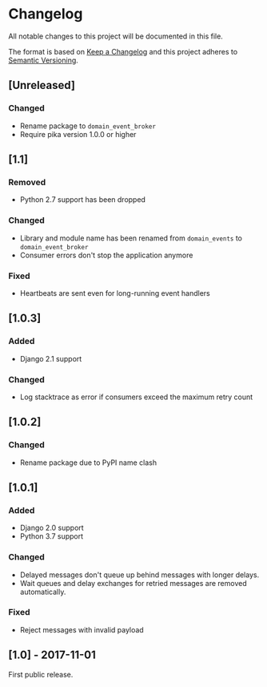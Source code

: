 # Changelog

All notable changes to this project will be documented in this file.

The format is based on [Keep a Changelog](http://keepachangelog.com/en/1.0.0/)
and this project adheres to [Semantic Versioning](http://semver.org/spec/v2.0.0.html).

## [Unreleased]

### Changed

- Rename package to `domain_event_broker`
- Require pika version 1.0.0 or higher

## [1.1]

### Removed

- Python 2.7 support has been dropped

### Changed

- Library and module name has been renamed from `domain_events` to `domain_event_broker`
- Consumer errors don't stop the application anymore

### Fixed

- Heartbeats are sent even for long-running event handlers

## [1.0.3]

### Added

- Django 2.1 support

### Changed

- Log stacktrace as error if consumers exceed the maximum retry count

## [1.0.2]

### Changed

- Rename package due to PyPI name clash

## [1.0.1]

### Added

- Django 2.0 support
- Python 3.7 support

### Changed

- Delayed messages don't queue up behind messages with longer delays.
- Wait queues and delay exchanges for retried messages are removed automatically.

### Fixed

- Reject messages with invalid payload

## [1.0] - 2017-11-01

First public release.
